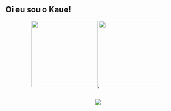 ## Oi eu sou o Kaue!
<a href="https://github.com/Kauesz">
<div align="center">
<a href="https://github.com/Kauesz">
  <img height="180em" src="https://github-readme-stats.vercel.app/api?username=Kauesz&show_icons=true&theme=dracula&include_all_commits=true&count_private=true"/>
  <img height="180em" src="https://github-readme-stats.vercel.app/api/top-langs/?username=Kauesz&layout=compact&langs_count=7&theme=dracula"/>
    
  ##
 
  <div> 
  <a href="https://instagram.com/kauemamoru" target="_blank"><img src="https://img.shields.io/badge/-Instagram-%23E4405F?style=for-the-badge&logo=instagram&logoColor=white" target="_blank"></a>

